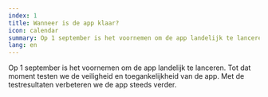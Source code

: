 ```yaml
---
index: 1
title: Wanneer is de app klaar?
icon: calendar
summary: Op 1 september is het voornemen om de app landelijk te lanceren.
lang: en
---
```


Op 1 september is het voornemen om de app landelijk te lanceren. Tot dat moment testen we de veiligheid en toegankelijkheid van de app. Met de testresultaten verbeteren we de app steeds verder.
